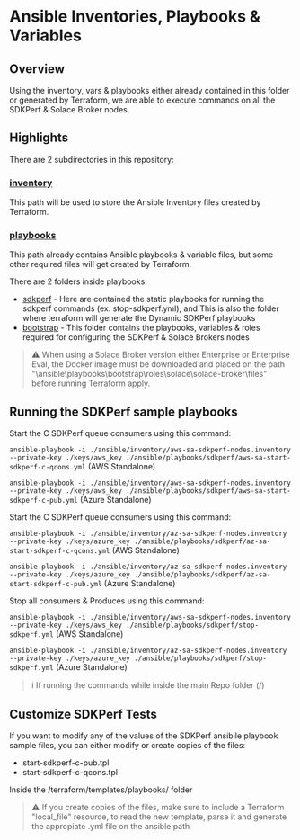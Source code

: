 # Ansible Inventories, Playbooks & Variables

## Overview

Using the inventory, vars & playbooks either already contained in this folder or generated by Terraform, we are able to execute commands on all the SDKPerf & Solace Broker nodes.

## Highlights

There are 2 subdirectories in this repository:

### [inventory](/inventory) 

This path will be used to store the Ansible Inventory files created by Terraform.


### [playbooks](/playbooks) 

This path already contains Ansible playbooks & variable files, but some other required files will get created by Terraform.

There are 2 folders inside playbooks: 
- [sdkperf](/sdkperf) - Here are contained the static playbooks for running the sdkperf commands (ex: stop-sdkperf.yml), and This is also the folder where terraform will generate the Dynamic SDKPerf playbooks 
- [bootstrap](/bootstrap) - This folder contains the playbooks, variables & roles required for configuring the SDKPerf & Solace Brokers nodes

> :warning: When using a Solace Broker version either Enterprise or Enterprise Eval, the Docker image must be downloaded and placed on the path "\ansible\playbooks\bootstrap\roles\solace\solace-broker\files" before running Terraform apply.

## Running the SDKPerf sample playbooks

Start the C SDKPerf queue consumers using this command:

`ansible-playbook -i ./ansible/inventory/aws-sa-sdkperf-nodes.inventory --private-key ./keys/aws_key ./ansible/playbooks/sdkperf/aws-sa-start-sdkperf-c-qcons.yml` (AWS Standalone)

`ansible-playbook -i ./ansible/inventory/aws-sa-sdkperf-nodes.inventory --private-key ./keys/aws_key ./ansible/playbooks/sdkperf/aws-sa-start-sdkperf-c-pub.yml` (Azure Standalone)

Start the C SDKPerf queue consumers using this command:

`ansible-playbook -i ./ansible/inventory/az-sa-sdkperf-nodes.inventory --private-key ./keys/azure_key ./ansible/playbooks/sdkperf/az-sa-start-sdkperf-c-qcons.yml` (AWS Standalone)

`ansible-playbook -i ./ansible/inventory/az-sa-sdkperf-nodes.inventory --private-key ./keys/azure_key ./ansible/playbooks/sdkperf/az-sa-start-sdkperf-c-pub.yml` (Azure Standalone)

Stop all consumers & Produces using this command:

`ansible-playbook -i ./ansible/inventory/aws-sa-sdkperf-nodes.inventory --private-key ./keys/aws_key ./ansible/playbooks/sdkperf/stop-sdkperf.yml` (AWS Standalone)

`ansible-playbook -i ./ansible/inventory/az-sa-sdkperf-nodes.inventory --private-key ./keys/azure_key ./ansible/playbooks/sdkperf/stop-sdkperf.yml` (Azure Standalone)

> :information_source: If running the commands while inside the main Repo folder (/)



## Customize SDKPerf Tests

If you want to modify any of the values of the SDKPerf ansibile playbook sample files, you can either modify or create copies of the files:

- start-sdkperf-c-pub.tpl 
- start-sdkperf-c-qcons.tpl

Inside the /terraform/templates/playbooks/ folder

> :warning: If you create copies of the files, make sure to include a Terraform "local_file" resource, to read the new template, parse it and generate the appropiate .yml file on the ansible path